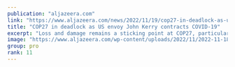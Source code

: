 ```yaml
---
publication: "aljazeera.com"
link: "https://www.aljazeera.com/news/2022/11/19/cop27-in-deadlock-as-us-envoy-john-kerry-contracts-covid-19"
title: "COP27 in deadlock as US envoy John Kerry contracts COVID-19"
excerpt: "Loss and damage remains a sticking point at COP27, particularly how to compensate poor countries hit by climate change."
image: "https://www.aljazeera.com/wp-content/uploads/2022/11/2022-11-18T202556Z_429112739_RC2KHX9WHIE4_RTRMADP_3_CLIMATE-UN-KERRY-COVID.jpg?resize=1920%2C1440"
group: pro
rank: 11
---
```

